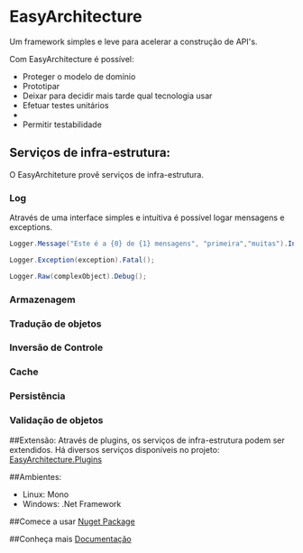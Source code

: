 # EasyArchitecture

Um framework simples e leve para acelerar a construção de API's.

Com EasyArchitecture é possível:
* Proteger o modelo de domínio
* Prototipar
* Deixar para decidir mais tarde qual tecnologia usar
* Efetuar testes unitários
* 
* Permitir testabilidade


## Serviços de infra-estrutura:

O EasyArchiteture provê serviços de infra-estrutura.

### Log

Através de uma interface simples e intuítiva é possível logar mensagens e exceptions.

```csharp
Logger.Message("Este é a {0} de {1} mensagens", "primeira","muitas").Info();

Logger.Exception(exception).Fatal();

Logger.Raw(complexObject).Debug();
```

### Armazenagem
### Tradução de objetos
### Inversão de Controle
### Cache
### Persistência
### Validação de objetos

##Extensão:
Através de plugins, os serviços de infra-estrutura podem ser extendidos.
Há diversos serviços disponíveis no projeto: [EasyArchitecture.Plugins](https://github.com/henriquericcio/EasyArchitecture.Plugins)

##Ambientes:
* Linux: Mono 
* Windows: .Net Framework

##Comece a usar
[Nuget Package](http://nuget.org/packages/easyarchitecture)

##Conheça mais
[Documentação](http://henriquericcio.github.com/EasyArchitecture/)


